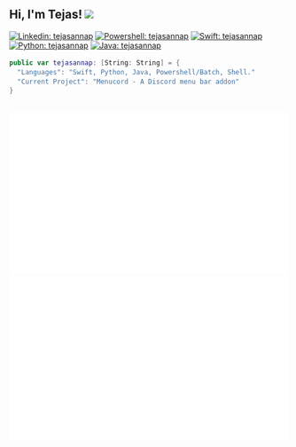 <h2> Hi, I'm Tejas! <img src="https://media.giphy.com/media/v1.Y2lkPTc5MGI3NjExNGE2OGUzYmZhN2E4NzlhODg2NDI3MWYyOTgyYjdjMDZiZTI1ZWFhNyZlcD12MV9pbnRlcm5hbF9naWZzX2dpZklkJmN0PXM/10fFq51F1Z2mlO/giphy.gif" width="50"></h2>

[![Linkedin: tejasannap](https://img.shields.io/badge/-tejasannap-blue?style=for-the-badge&logo=Linkedin&logoColor=white&link=https://www.linkedin.com/in/tejas-annapareddy-10628b268/)](https://www.linkedin.com/in/tejas-annapareddy-10628b268)
[![Powershell: tejasannap](https://img.shields.io/badge/powershell-012456.svg?style=for-the-badge&logo=powershell&logoColor=012456&labelColor=ffffff&link=https://github.com/tejasannap)](https://github.com/tejasannap)
[![Swift: tejasannap](https://img.shields.io/badge/swift-f05138.svg?style=for-the-badge&logo=swift&logoColor=f05138&labelColor=ffffff&link=https://github.com/tejasannap)](https://github.com/tejasannap)
[![Python: tejasannap](https://img.shields.io/badge/python-ffd343.svg?style=for-the-badge&logo=python&logoColor=ffd343&labelColor=ffffff&link=https://github.com/tejasannap)](https://github.com/tejasannap)
[![Java: tejasannap](https://img.shields.io/badge/java-5382a1.svg?style=for-the-badge&logo=oracle&logoColor=5382a1&labelColor=ffffff&link=https://github.com/tejasannap)](https://github.com/tejasannap)


```swift
public var tejasannap: [String: String] = {
  "Languages": "Swift, Python, Java, Powershell/Batch, Shell."
  "Current Project": "Menucord - A Discord menu bar addon"
}
        
```
![](https://raw.githubusercontent.com/tejasannap/gh-stats/master/generated/overview.svg#gh-dark-mode-only)
![](https://raw.githubusercontent.com/tejasannap/gh-stats/master/generated/languages.svg#gh-dark-mode-only)
